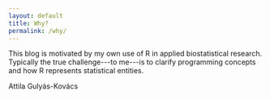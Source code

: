 ```yaml
---
layout: default
title: Why?
permalink: /why/
---
```


This blog is motivated by my own use of R in applied biostatistical research.  Typically the true challenge---to me---is to clarify programming concepts and how R represents statistical entities.

Attila Gulyás-Kovács
